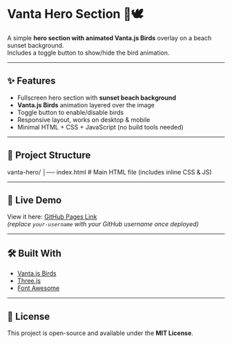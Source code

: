 # Vanta Hero Section 🌅🕊️

A simple **hero section with animated Vanta.js Birds** overlay on a beach sunset background.  
Includes a toggle button to show/hide the bird animation.  

---

## ✨ Features
- Fullscreen hero section with **sunset beach background**  
- **Vanta.js Birds** animation layered over the image  
- Toggle button to enable/disable birds  
- Responsive layout, works on desktop & mobile  
- Minimal HTML + CSS + JavaScript (no build tools needed)  

---

## 📂 Project Structure
vanta-hero/
│── index.html # Main HTML file (includes inline CSS & JS)

---

## 🚀 Live Demo
View it here: [GitHub Pages Link](https://your-username.github.io/vanta-hero/)  
*(replace `your-username` with your GitHub username once deployed)*

---

## 🛠️ Built With
- [Vanta.js Birds](https://www.vantajs.com/)  
- [Three.js](https://threejs.org/)  
- [Font Awesome](https://fontawesome.com/)  


---

## 📝 License
This project is open-source and available under the **MIT License**.
